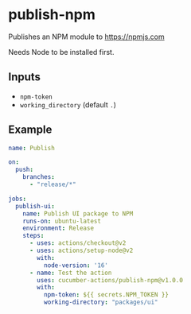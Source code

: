 # publish-npm

Publishes an NPM module to https://npmjs.com

Needs Node to be installed first.

## Inputs

* `npm-token`
* `working_directory` (default `.`)

## Example

```yaml
name: Publish

on: 
  push:
    branches:
      - "release/*"

jobs:
  publish-ui:
    name: Publish UI package to NPM
    runs-on: ubuntu-latest
    environment: Release
    steps:
      - uses: actions/checkout@v2
      - uses: actions/setup-node@v2
        with:
          node-version: '16'
      - name: Test the action
        uses: cucumber-actions/publish-npm@v1.0.0
        with:
          npm-token: ${{ secrets.NPM_TOKEN }}
          working-directory: "packages/ui"
```
